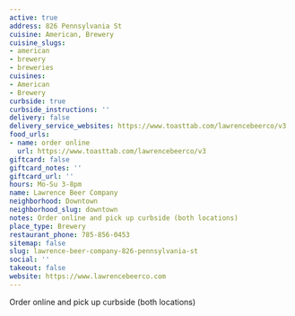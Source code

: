 ```yaml
---
active: true
address: 826 Pennsylvania St
cuisine: American, Brewery
cuisine_slugs:
- american
- brewery
- breweries
cuisines:
- American
- Brewery
curbside: true
curbside_instructions: ''
delivery: false
delivery_service_websites: https://www.toasttab.com/lawrencebeerco/v3
food_urls:
- name: order online
  url: https://www.toasttab.com/lawrencebeerco/v3
giftcard: false
giftcard_notes: ''
giftcard_url: ''
hours: Mo-Su 3-8pm
name: Lawrence Beer Company
neighborhood: Downtown
neighborhood_slug: downtown
notes: Order online and pick up curbside (both locations)
place_type: Brewery
restaurant_phone: 785-856-0453
sitemap: false
slug: lawrence-beer-company-826-pennsylvania-st
social: ''
takeout: false
website: https://www.lawrencebeerco.com
---
```


Order online and pick up curbside (both locations)
